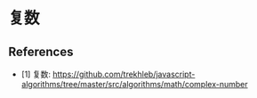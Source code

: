 # 复数

## References

- [1] 复数: <https://github.com/trekhleb/javascript-algorithms/tree/master/src/algorithms/math/complex-number>

